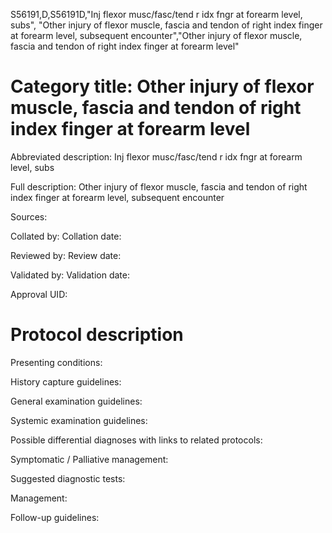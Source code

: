S56191,D,S56191D,"Inj flexor musc/fasc/tend r idx fngr at forearm level, subs", "Other injury of flexor muscle, fascia and tendon of right index finger at forearm level, subsequent encounter","Other injury of flexor muscle, fascia and tendon of right index finger at forearm level"
# Category title: Other injury of flexor muscle, fascia and tendon of right index finger at forearm level

Abbreviated description: Inj flexor musc/fasc/tend r idx fngr at forearm level, subs

Full description: Other injury of flexor muscle, fascia and tendon of right index finger at forearm level, subsequent encounter

Sources:

Collated by:
Collation date:

Reviewed by:
Review date:

Validated by:
Validation date:

Approval UID:

# Protocol description

Presenting conditions:

History capture guidelines:

General examination guidelines:

Systemic examination guidelines:

Possible differential diagnoses with links to related protocols:

Symptomatic / Palliative management:

Suggested diagnostic tests:

Management:

Follow-up guidelines:
